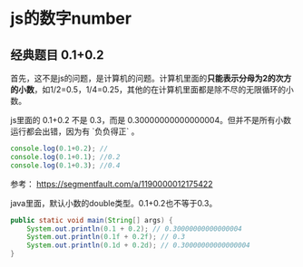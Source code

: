 # js的数字number

## 经典题目 0.1+0.2

首先，这不是js的问题，是计算机的问题。计算机里面的**只能表示分母为2的次方的小数**，如1/2=0.5，1/4=0.25，其他的在计算机里面都是除不尽的无限循环的小数。

js里面的 0.1+0.2 不是 0.3，而是  0.30000000000000004。但并不是所有小数运行都会出错，因为有 \`负负得正\` 。

```js
console.log(0.1+0.2); // 
console.log(0.1+0.1); //0.2
console.log(0.1+0.3); //0.4
```

参考： https://segmentfault.com/a/1190000012175422



java里面，默认小数的double类型。0.1+0.2也不等于0.3。

```java
public static void main(String[] args) {
    System.out.println(0.1 + 0.2); // 0.30000000000000004
    System.out.println(0.1f + 0.2f); // 0.3
    System.out.println(0.1d + 0.2d); // 0.30000000000000004
}
```



